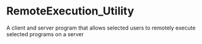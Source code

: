 # RemoteExecution_Utility
A client and server program that allows selected users to remotely execute selected programs on a server
